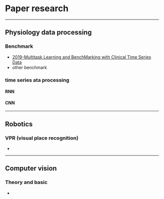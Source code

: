 # Paper research
---
## Physiology data processing
### Benchmark
* [2019-Multitask Learning and BenchMarking with Clinical Time Series Data](https://github.com/Nicole2442/paper_research/blob/master/clinical%20related/Multitask%20Learning%20and%20BenchMarking%20with%20Clinical%20Time%20Series%20Data.pdf)	
* other benchmark	
### time series ata processing		
#### RNN		
#### CNN	

---
## Robotics
### VPR (visual place recognition)
* 

---
## Computer vision
### Theory and basic
*

